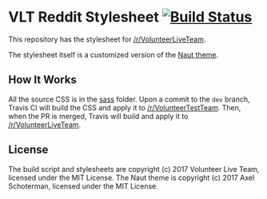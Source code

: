 # VLT Reddit Stylesheet [![Build Status](https://travis-ci.org/VolunteerLiveTeam/VLT-Reddit-Stylesheet.svg?branch=dev)](https://travis-ci.org/VolunteerLiveTeam/VLT-Reddit-Stylesheet)

This repository has the stylesheet for [/r/VolunteerLiveTeam](https://reddit.com/r/VolunteerLiveTeam).

The stylesheet itself is a customized version of the [Naut theme](https://reddit.com/r/Naut/).

## How It Works

All the source CSS is in the [sass](https://github.com/VolunteerLiveTeam/VLT-Reddit-Stylesheet/tree/dev/sass) folder. Upon a commit to the `dev` branch, Travis CI will build the CSS and apply it to [/r/VolunteerTestTeam](https://reddit.com/r/VolunteerTestTeam). Then, when the PR is merged, Travis will build and apply it to [/r/VolunteerLiveTeam](https://reddit.com/r/VolunteerLiveTeam).

## License

The build script and stylesheets are copyright (c) 2017 Volunteer Live Team, licensed under the MIT License. The Naut theme is copyright (c) 2017 Axel Schoterman, licensed under the MIT License.
